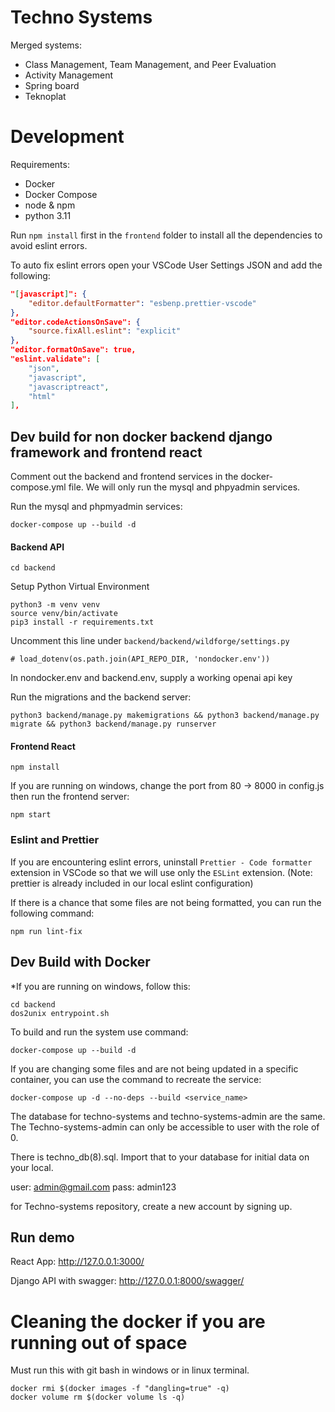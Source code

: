 # Techno Systems

Merged systems:

- Class Management, Team Management, and Peer Evaluation
- Activity Management
- Spring board
- Teknoplat

# Development

Requirements:

- Docker
- Docker Compose
- node & npm
- python 3.11

Run `npm install` first in the `frontend` folder to install all the dependencies to avoid eslint errors.

To auto fix eslint errors open your VSCode User Settings JSON and add the following:

```json
"[javascript]": {
    "editor.defaultFormatter": "esbenp.prettier-vscode"
},
"editor.codeActionsOnSave": {
    "source.fixAll.eslint": "explicit"
},
"editor.formatOnSave": true,
"eslint.validate": [
    "json",
    "javascript",
    "javascriptreact",
    "html"
],
```

## Dev build for non docker backend django framework and frontend react

Comment out the backend and frontend services in the docker-compose.yml file.
We will only run the mysql and phpyadmin services.

Run the mysql and phpmyadmin services:

```
docker-compose up --build -d
```

#### Backend API

```
cd backend
```

Setup Python Virtual Environment

```
python3 -m venv venv
source venv/bin/activate
pip3 install -r requirements.txt
```

Uncomment this line under `backend/backend/wildforge/settings.py`

```
# load_dotenv(os.path.join(API_REPO_DIR, 'nondocker.env'))
```

In nondocker.env and backend.env, supply a working openai api key

Run the migrations and the backend server:

```
python3 backend/manage.py makemigrations && python3 backend/manage.py migrate && python3 backend/manage.py runserver
```

#### Frontend React

```
npm install
```

If you are running on windows, change the port from 80 -> 8000 in config.js
then run the frontend server:

```
npm start
```

### Eslint and Prettier
If you are encountering eslint errors, uninstall `Prettier - Code formatter` extension in VSCode so that we will use only the `ESLint` extension. (Note: prettier is already included in our local eslint configuration)

If there is a chance that some files are not being formatted, you can run the following command:
```
npm run lint-fix
```

## Dev Build with Docker

\*If you are running on windows, follow this:

```
cd backend
dos2unix entrypoint.sh
```

To build and run the system use command:

```
docker-compose up --build -d
```

If you are changing some files and are not being updated in a specific container, you can use the command to recreate the service:

```
docker-compose up -d --no-deps --build <service_name>
```

The database for techno-systems and techno-systems-admin are the same. The Techno-systems-admin can only be accessible to user with the role of 0.

There is techno_db(8).sql. Import that to your database for initial data on your local.

user: admin@gmail.com
pass: admin123

for Techno-systems repository, create a new account by signing up.

## Run demo

React App: http://127.0.0.1:3000/

Django API with swagger: http://127.0.0.1:8000/swagger/

# Cleaning the docker if you are running out of space

Must run this with git bash in windows or in linux terminal.

```
docker rmi $(docker images -f "dangling=true" -q)
docker volume rm $(docker volume ls -q)
```
